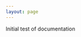 ```yaml
---
layout: page
---
```



<script src="./runnable-example.js"></script>

Initial test of documentation
